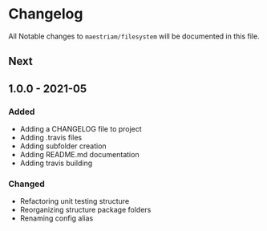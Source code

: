 # Changelog

All Notable changes to `maestriam/filesystem` will be documented in this file.

## Next

## 1.0.0 - 2021-05

### Added

- Adding a CHANGELOG file to project
- Adding .travis files
- Adding subfolder creation
- Adding README.md documentation
- Adding travis building

### Changed

- Refactoring unit testing structure 
- Reorganizing structure package folders
- Renaming config alias